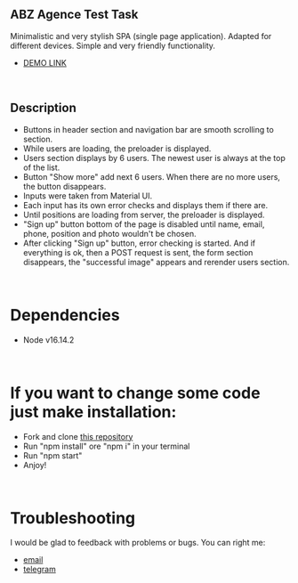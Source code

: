 ## ABZ Agence Test Task

Minimalistic and very stylish SPA (single page application). Adapted for different devices. Simple and very friendly functionality.

* [DEMO LINK](https://uliton.github.io/abz_form)
<br>

## Description
* Buttons in header section and navigation bar are smooth scrolling to section.
* While users are loading, the preloader is displayed.
* Users section displays by 6 users. The newest user is always at the top of the list.
* Button "Show more" add next 6 users. When there are no more users, the button disappears.
* Inputs were taken from Material UI.
* Each input has its own error checks and displays them if there are.
* Until positions are loading from server, the preloader is displayed.
* "Sign up" button bottom of the page is disabled until name, email, phone, position and photo wouldn't be chosen.
* After clicking "Sign up" button, error checking is started. And if everything is ok, then a POST request is sent, the form section disappears, the "successful image" appears and rerender users section.
<br>

# Dependencies
* Node v16.14.2
<br>

# If you want to change some code just make installation:
* Fork and clone [this repository](https://github.com/uliton/abz_test_task)
* Run "npm install" ore "npm i" in your terminal
* Run "npm start"
* Anjoy!
<br>

# Troubleshooting
I would be glad to feedback with problems or bugs.
You can right me:
* [email](mailto:al.haruca@gmail.com)
* [telegram](https://tlgg.ru/@a_haruca)
